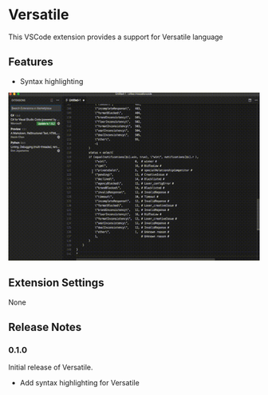 # Versatile

This VSCode extension provides a support for Versatile language

## Features

* Syntax highlighting

![Demo](https://github.com/Swiiip/versatile-extension/raw/master/demo.gif)

## Extension Settings

None

## Release Notes

### 0.1.0

Initial release of Versatile.
* Add syntax highlighting for Versatile